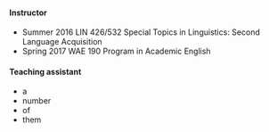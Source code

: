 #### Instructor

- Summer 2016     LIN 426/532 Special Topics in Linguistics: Second Language Acquisition
- Spring 2017     WAE 190 	Program in Academic English


#### Teaching assistant

- a 
- number 
- of 
- them

